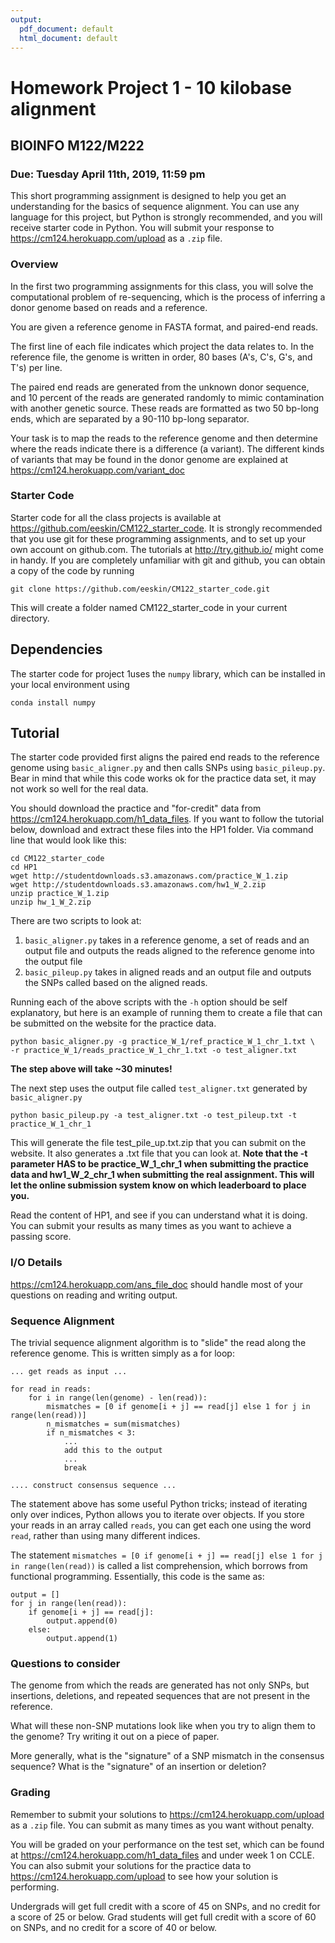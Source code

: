 ```yaml
---
output:
  pdf_document: default
  html_document: default
---
```

# Homework Project 1 - 10 kilobase alignment

## BIOINFO M122/M222

### Due: Tuesday April 11th, 2019, 11:59 pm

This short programming assignment is designed to help you get an understanding for the basics of sequence alignment. You can use any language for this project, but Python is strongly recommended, and you will receive starter code in Python. You will submit your response to https://cm124.herokuapp.com/upload as a `.zip` file.

### Overview
In the first two programming assignments for this class, you will solve the computational problem of re-sequencing, which is the process of inferring a donor genome based on reads and a reference. 

You are given a reference genome in FASTA format, and paired-end reads.

The first line of each file indicates which project the data relates to. In the reference file, the genome is written in order, 80 bases (A's, C's, G's, and T's) per line.

The paired end reads are generated from the unknown donor sequence, and 10 percent of the reads are generated randomly to mimic contamination with another genetic source. These reads are formatted as two 50 bp-long ends, which are separated by a 90-110 bp-long separator. 

Your task is to map the reads to the reference genome and then determine where the reads indicate there is a difference (a variant). The different kinds of variants that may be found in the donor genome are explained at https://cm124.herokuapp.com/variant_doc

### Starter Code

Starter code for all the class projects is available at https://github.com/eeskin/CM122_starter_code. It is strongly recommended that you use git for these programming assignments, and to set up your own account on github.com. The tutorials at http://try.github.io/ might come in handy. If you are completely unfamiliar with git and github, you can obtain a copy of the code by running
```
git clone https://github.com/eeskin/CM122_starter_code.git
```
This will create a folder named CM122_starter_code in your current directory.

## Dependencies

The starter code for project 1uses the `numpy` library, which can be installed in your local environment using
```
conda install numpy
```

## Tutorial
The starter code provided first aligns the paired end reads to the reference genome using `basic_aligner.py` and then calls SNPs using `basic_pileup.py`. Bear in mind that while this code works ok for the practice data set, it may not work so well for the real data.

You should download the practice and "for-credit" data from https://cm124.herokuapp.com/h1_data_files. If you want to follow the tutorial below, download and extract these files into the HP1 folder. Via command line that would look like this:
```
cd CM122_starter_code
cd HP1
wget http://studentdownloads.s3.amazonaws.com/practice_W_1.zip
wget http://studentdownloads.s3.amazonaws.com/hw1_W_2.zip
unzip practice_W_1.zip
unzip hw_1_W_2.zip
```

There are two scripts to look at:
1. `basic_aligner.py` takes in a reference genome, a set of reads and an output file and outputs the reads aligned to the reference genome into the output file
2. `basic_pileup.py` takes in aligned reads and an output file and outputs the SNPs called based on the aligned reads.

Running each of the above scripts with the `-h` option should be self explanatory, but here is an example of running them to create a file that can be submitted on the website for the practice data.

```
python basic_aligner.py -g practice_W_1/ref_practice_W_1_chr_1.txt \
-r practice_W_1/reads_practice_W_1_chr_1.txt -o test_aligner.txt
```
**The step above will take ~30 minutes!**

The next step uses the output file called `test_aligner.txt` generated by `basic_aligner.py`
```
python basic_pileup.py -a test_aligner.txt -o test_pileup.txt -t practice_W_1_chr_1
```

This will generate the file test_pile_up.txt.zip that you can submit on the website. It also generates a .txt file that you can look at. **Note that the -t parameter HAS to be practice_W_1_chr_1 when submitting the practice data and hw1_W_2_chr_1 when submitting the real assignment. This will let the online submission system know on which leaderboard to place you.**


Read the content of HP1, and see if you can understand what it is doing. You can submit your results as many times as you want to achieve a passing score.

### I/O Details
https://cm124.herokuapp.com/ans_file_doc should handle most of your questions on reading and writing output.

### Sequence Alignment
The trivial sequence alignment algorithm is to "slide" the read along the reference genome. This is written simply as a for loop:

```
... get reads as input ...

for read in reads:
    for i in range(len(genome) - len(read)):
	    mismatches = [0 if genome[i + j] == read[j] else 1 for j in range(len(read))]
	    n_mismatches = sum(mismatches)
	    if n_mismatches < 3:
		    ...
		    add this to the output
		    ...
		    break
		    
.... construct consensus sequence ...
```

The statement above has some useful Python tricks; instead of iterating only over indices, Python allows you to iterate over objects. If you store your reads in an array called `reads`, you can get each one using the word `read`, rather than using many different indices.

The statement `mismatches = [0 if genome[i + j] == read[j] else 1 for j in range(len(read))` is called a list comprehension, which borrows from functional programming. Essentially, this code is the same as:

```
output = []
for j in range(len(read)):
	if genome[i + j] == read[j]:
		output.append(0)
	else:
		output.append(1)
```

### Questions to consider
The genome from which the reads are generated has not only SNPs, but insertions, deletions, and repeated sequences that are not present in the reference. 

What will these non-SNP mutations look like when you try to align them to the genome? Try writing it out on a piece of paper. 

More generally, what is the "signature" of a SNP mismatch in the consensus sequence?  What is the "signature" of an insertion or deletion?


### Grading

Remember to submit your solutions to https://cm124.herokuapp.com/upload as a `.zip` file. You can submit as many times as you want without penalty.

You will be graded on your performance on the test set, which can be found at https://cm124.herokuapp.com/h1_data_files and under week 1 on CCLE. You can also submit your solutions for the practice data to https://cm124.herokuapp.com/upload to see how your solution is performing.

Undergrads will get full credit with a score of 45 on SNPs, and no credit for a score of 25 or below.  Grad students will get full credit with a score of 60 on SNPs, and no credit for a score of 40 or below.
